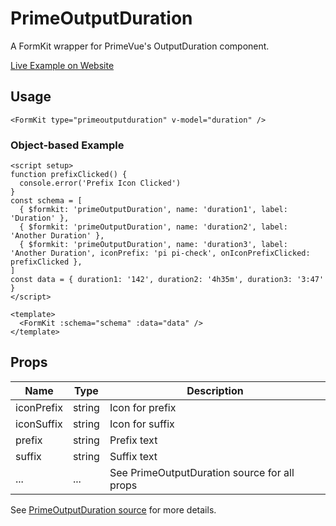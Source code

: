 # PrimeOutputDuration

A FormKit wrapper for PrimeVue's OutputDuration component.

[Live Example on Website](https://formkit-primevue.netlify.app/outputs/outputduration)

## Usage
```vue
<FormKit type="primeoutputduration" v-model="duration" />
```

### Object-based Example
```vue
<script setup>
function prefixClicked() {
  console.error('Prefix Icon Clicked')
}
const schema = [
  { $formkit: 'primeOutputDuration', name: 'duration1', label: 'Duration' },
  { $formkit: 'primeOutputDuration', name: 'duration2', label: 'Another Duration' },
  { $formkit: 'primeOutputDuration', name: 'duration3', label: 'Another Duration', iconPrefix: 'pi pi-check', onIconPrefixClicked: prefixClicked },
]
const data = { duration1: '142', duration2: '4h35m', duration3: '3:47' }
</script>

<template>
  <FormKit :schema="schema" :data="data" />
</template>
```

## Props
| Name         | Type      | Description |
|--------------|-----------|-------------|
| iconPrefix   | string    | Icon for prefix |
| iconSuffix   | string    | Icon for suffix |
| prefix       | string    | Prefix text |
| suffix       | string    | Suffix text |
| ...          | ...       | See PrimeOutputDuration source for all props |

See [PrimeOutputDuration source](../../src/components/PrimeOutputDuration.vue) for more details.
